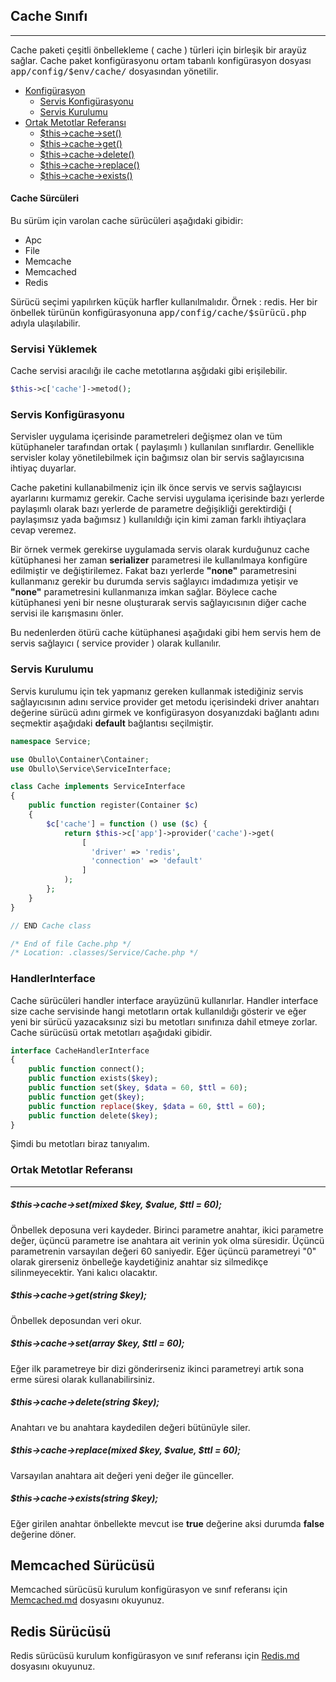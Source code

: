 
## Cache Sınıfı

------

Cache paketi çeşitli önbellekleme ( cache ) türleri için birleşik bir arayüz sağlar. Cache paket konfigürasyonu ortam tabanlı konfigürasyon dosyası <kbd>app/config/$env/cache/</kbd> dosyasından yönetilir.

<ul>
<li>
    <a href="#configuration">Konfigürasyon</a>
    <ul>
        <li><a href="#service-configuration">Servis Konfigürasyonu</a></li>
        <li><a href="#service-setup">Servis Kurulumu</a></li>
    </ul>
</li>

<li>
    <a href="#common-methods">Ortak Metotlar Referansı</a>
    <ul>
        <li><a href="#common-set">$this->cache->set()</a></li>
        <li><a href="#common-get">$this->cache->get()</a></li>
        <li><a href="#common-delete">$this->cache->delete()</a></li>
        <li><a href="#common-replace">$this->cache->replace()</a></li>
        <li><a href="#common-exists">$this->cache->exists()</a></li>
    </ul>
</li>
</ul>


#### Cache Sürcüleri

Bu sürüm için varolan cache sürücüleri aşağıdaki gibidir:

* Apc
* File
* Memcache
* Memcached
* Redis

Sürücü seçimi yapılırken küçük harfler kullanılmalıdır. Örnek : redis. Her bir önbellek türünün konfigürasyonuna <kbd>app/config/cache/$sürücü.php</kbd> adıyla ulaşılabilir.

### Servisi Yüklemek

Cache servisi aracılığı ile cache metotlarına aşğıdaki gibi erişilebilir.

```php
$this->c['cache']->metod();
```

<a name="service-configuration"></a>

### Servis Konfigürasyonu

Servisler uygulama içerisinde parametreleri değişmez olan ve tüm kütüphaneler tarafından ortak ( paylaşımlı ) kullanılan sınıflardır. Genellikle servisler kolay yönetilebilmek için bağımsız olan bir servis sağlayıcısına ihtiyaç duyarlar.

Cache paketini kullanabilmeniz için ilk önce servis ve servis sağlayıcısı ayarlarını kurmamız gerekir. Cache servisi uygulama içerisinde bazı yerlerde paylaşımlı olarak bazı yerlerde de parametre değişikliği gerektirdiği ( paylaşımsız yada bağımsız ) kullanıldığı için kimi zaman farklı ihtiyaçlara cevap veremez.

Bir örnek vermek gerekirse uygulamada servis olarak kurduğunuz cache kütüphanesi her zaman <b>serializer</b> parametresi ile kullanılmaya konfigüre edilmiştir ve değiştirilemez. Fakat bazı yerlerde <b>"none"</b> parametresini kullanmanız gerekir bu durumda servis sağlayıcı imdadımıza yetişir ve <b>"none"</b> parametresini kullanmanıza imkan sağlar. Böylece cache kütüphanesi yeni bir nesne oluşturarak servis sağlayıcısının diğer cache servisi ile karışmasını önler.

Bu nedenlerden ötürü cache kütüphanesi aşağıdaki gibi hem servis hem de servis sağlayıcı ( service provider ) olarak kullanılır.

<a name="service-setup"></a>

### Servis Kurulumu

Servis kurulumu için tek yapmanız gereken kullanmak istediğiniz servis sağlayıcısının adını service provider get metodu içerisindeki driver anahtarı değerine sürücü adını girmek ve konfigürasyon dosyanızdaki bağlantı adını seçmektir aşağıdaki <b>default</b> bağlantısı seçilmiştir.

```php
namespace Service;

use Obullo\Container\Container;
use Obullo\Service\ServiceInterface;

class Cache implements ServiceInterface
{
    public function register(Container $c)
    {
        $c['cache'] = function () use ($c) {
            return $this->c['app']->provider('cache')->get(
                [
                  'driver' => 'redis',
                  'connection' => 'default'
                ]
            );
        };
    }
}

// END Cache class

/* End of file Cache.php */
/* Location: .classes/Service/Cache.php */
```

<a name="common-methods"></a>

### HandlerInterface

Cache sürücüleri handler interface arayüzünü kullanırlar. Handler interface size cache servisinde hangi metotların ortak kullanıldığı gösterir ve eğer yeni bir sürücü yazacaksınız sizi bu metotları sınıfınıza dahil etmeye zorlar. Cache sürücüsü ortak metotları aşağıdaki gibidir.

```php
interface CacheHandlerInterface
{
    public function connect();
    public function exists($key);
    public function set($key, $data = 60, $ttl = 60);
    public function get($key);
    public function replace($key, $data = 60, $ttl = 60);
    public function delete($key);
}
```

Şimdi bu metotları biraz tanıyalım.


<a name="common-set"></a>
<a name="common-get"></a>
<a name="common-delete"></a>
<a name="common-replace"></a>
<a name="common-exists"></a>

### Ortak Metotlar Referansı

-------

##### $this->cache->set(mixed $key, $value, $ttl = 60);

Önbellek deposuna veri kaydeder. Birinci parametre anahtar, ikici parametre değer, üçüncü parametre ise anahtara ait verinin yok olma süresidir. Üçüncü parametrenin varsayılan değeri 60 saniyedir. Eğer üçüncü parametreyi "0" olarak girerseniz önbelleğe kaydetiğiniz anahtar siz silmedikçe silinmeyecektir. Yani kalıcı olacaktır.

##### $this->cache->get(string $key);

Önbellek deposundan veri okur.

##### $this->cache->set(array $key, $ttl = 60);

Eğer ilk parametreye bir dizi gönderirseniz ikinci parametreyi artık sona erme süresi olarak kullanabilirsiniz.

##### $this->cache->delete(string $key);

Anahtarı ve bu anahtara kaydedilen değeri bütünüyle siler.

##### $this->cache->replace(mixed $key, $value, $ttl = 60);

Varsayılan anahtara ait değeri yeni değer ile günceller.

##### $this->cache->exists(string $key);

Eğer girilen anahtar önbellekte mevcut ise <b>true</b> değerine aksi durumda <b>false</b> değerine döner.

<a name="memcached-driver"></a>

## Memcached Sürücüsü

Memcached sürücüsü kurulum konfigürasyon ve sınıf referansı için [Memcached.md](Docs/tr/Memcached.md) dosyasını okuyunuz.

## Redis Sürücüsü

Redis sürücüsü kurulum konfigürasyon ve sınıf referansı için [Redis.md](Docs/tr/Redis.md) dosyasını okuyunuz.